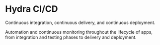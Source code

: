 # Hydra CI/CD

Continuous integration, continuous delivery, and continuous deployment.

Automation and continuous monitoring throughout the lifecycle of apps, from integration and testing phases to delivery and deployment.

